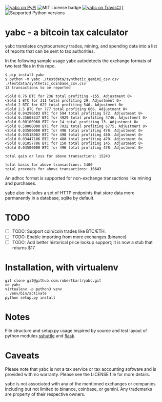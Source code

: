 [![yabc on PyPI](https://img.shields.io/pypi/v/yabc.svg)](https://pypi.org/project/yabc/) ![MIT License badge](https://img.shields.io/badge/license-MIT-green.svg) [![yabc on TravisCI](https://travis-ci.org/robertkarl/yabc.svg?branch=master)](https://travis-ci.org/robertkarl/yabc) [![Supported Python versions](https://img.shields.io/pypi/pyversions/:yabc.svg)

# yabc - a bitcoin tax calculator
yabc translates cryptocurrency trades, mining, and spending data into a list of
reports that can be sent to tax authorities.  

In the following sample usage yabc autodetects the exchange formats of two test
files in this repo.

```
$ pip install yabc
$ python -m yabc ./testdata/synthetic_gemini_csv.csv ./testdata/synthetic_coinbase_csv.csv 
13 transactions to be reported

<Sold 0.76 BTC for 236 total profiting -155. Adjustment 0>
<Sold 1 BTC for 311 total profiting 29. Adjustment 0>
<Sold 2 BTC for 622 total profiting 546. Adjustment 0>
<Sold 2.5 BTC for 777 total profiting 666. Adjustment 0>
<Sold 0.04290503 BTC for 594 total profiting 572. Adjustment 0>
<Sold 0.35608537 BTC for 4929 total profiting 4746. Adjustment 0>
<Sold 0.00100960 BTC for 14 total profiting 13. Adjustment 0>
<Sold 0.50000000 BTC for 7032 total profiting 6775. Adjustment 0>
<Sold 0.03500000 BTC for 496 total profiting 478. Adjustment 0>
<Sold 0.03518002 BTC for 498 total profiting 480. Adjustment 0>
<Sold 0.03447186 BTC for 488 total profiting 470. Adjustment 0>
<Sold 0.01057786 BTC for 150 total profiting 145. Adjustment 0>
<Sold 0.03500000 BTC for 496 total profiting 478. Adjustment 0>

total gain or loss for above transactions: 15243

total basis for above transactions: 1400
total proceeds for above transactions: 16643
```

An adhoc format is supported for non-exchange transactions like mining and purchases.

yabc also includes a set of HTTP endpoints that store data more permanently in
a database, sqlite by default.

# TODO

- [ ] TODO: Support coin/coin trades like BTC/ETH.
- [ ] TODO: Enable importing from more exchanges (binance)
- [ ] TODO: Add better historical price lookup support; it is now a stub that returns $17

# Installation, with virtualenv
```
git clone git@github.com:robertkarl/yabc.git
cd yabc
virtualenv -p python3 venv
. venv/bin/activate
python setup.py install
```

# Notes
File structure and setup.py usage inspired by source and test layout of python modules
[sshuttle](https://github.com/sshuttle/sshuttle) and
[flask](https://github.com/pallets/flask).

# Caveats
Please note that yabc is not a tax service or tax accounting software and is
provided with no warranty. Please see the LICENSE file for more details.

yabc is not associated with any of the mentioned exchanges or companies
including but not limited to binance, coinbase, or gemini. Any trademarks are
property of their respective owners.
